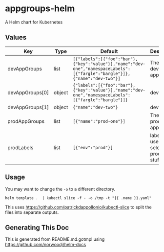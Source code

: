 # appgroups-helm

A Helm chart for Kubernetes

## Values

| Key | Type | Default | Description |
|-----|------|---------|-------------|
| devAppGroups | list | `[{"labels":[{"foo":"bar"},{"key":"value"}],"name":"dev-one","namespaceLabels":[{"fargle":"bargle"}]},{"name":"dev-two"}]` | The list of dev appGroups |
| devAppGroups[0] | object | `{"labels":[{"foo":"bar"},{"key":"value"}],"name":"dev-one","namespaceLabels":[{"fargle":"bargle"}]}` | dev-one |
| devAppGroups[1] | object | `{"name":"dev-two"}` | dev-two |
| prodAppGroups | list | `[{"name":"prod-one"}]` | The list of prod appGroups |
| prodLabels | list | `[{"env":"prod"}]` | labels to use when selecting production stuff |

## Usage

You may want to change the `-o` to a different directory.

`helm template .  | kubectl slice -f - -o /tmp -t "{{ .name }}.yaml"`

This uses https://github.com/patrickdappollonio/kubectl-slice to split the files into separate outputs.

## Generating This Doc

This is generated from README.md.gotmpl using https://github.com/norwoodj/helm-docs
